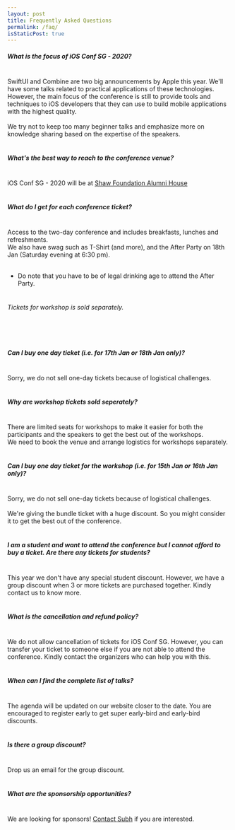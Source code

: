 ```yaml
---
layout: post
title: Frequently Asked Questions
permalink: /faq/
isStaticPost: true
---
```


<section id="faq" class="main special">
<div class="content">
<div style="text-align: left;">
<p>
<h5>What is the focus of iOS Conf SG - 2020?</h5> <br />
SwiftUI and Combine are two big announcements by Apple this year. We'll have some talks related to practical applications of these technologies. However, the main focus of the conference is still to provide tools and techniques to iOS developers that they can use to build mobile applications with the highest quality. <br /> <br />
We try not to keep too many beginner talks and emphasize more on knowledge sharing based on the expertise of the speakers.
<br /> <br />

<h5>What's the best way to reach to the conference venue?</h5><br />
iOS Conf SG - 2020 will be at <a href="https://goo.gl/maps/Bw9oiRRdwoZLG5FC8" target="blank">Shaw Foundation Alumni House</a><br /> <br />

<h5>What do I get for each conference ticket?</h5><br />
Access to the two-day conference and includes breakfasts, lunches and refreshments.<br />
We also have swag such as T-Shirt (and more), and the After Party on 18th Jan (Saturday evening at 6:30 pm).<br /><br />

* Do note that you have to be of legal drinking age to attend the After Party. <br /> <br />
<h6>Tickets for workshop is sold separately.</h6><br /> <br />

<h5>Can I buy one day ticket (i.e. for 17th Jan or 18th Jan only)?</h5><br />
Sorry, we do not sell one-day tickets because of logistical challenges. <br /> <br />

<h5>Why are workshop tickets sold seperately?</h5><br />
There are limited seats for workshops to make it easier for both the participants and the speakers to get the best out of the workshops.<br/>
We need to book the venue and arrange logistics for workshops separately.<br/><br/>

<h5>Can I buy one day ticket for the workshop (i.e. for 15th Jan or 16th Jan only)?</h5><br />
Sorry, we do not sell one-day tickets because of logistical challenges. <br /> <br />
We're giving the bundle ticket with a huge discount. So you might consider it to get the best out of the conference.<br/><br/>

<h5>I am a student and want to attend the conference but I cannot afford to buy a ticket. Are there any tickets for students?</h5><br />
This year we don't have any special student discount. However, we have a group discount when 3 or more tickets are purchased together. Kindly contact us to know more.<br /> <br />

<h5>What is the cancellation and refund policy?</h5><br />
We do not allow cancellation of tickets for iOS Conf SG. However, you can transfer your ticket to someone else if you are not able to attend the conference. Kindly contact the organizers who can help you with this. <br /> <br />

<h5>When can I find the complete list of talks?</h5><br />
The agenda will be updated on our website closer to the date. You are encouraged to register early to get super early-bird and early-bird discounts. <br /> <br />

<h5>Is there a group discount?</h5><br />
Drop us an email for the group discount.<br/><br/>

<h5>What are the sponsorship opportunities?</h5><br />
We are looking for sponsors! <a href="mailto:subh@iosconf.sg">Contact Subh</a> if you are interested. <br /> <br />
</p>
</div>
</div>                              
</section>

<img class="img-responsive feature-image" src="{{ site.baseurl }}/img/posts/cod.jpg" style="display:none">